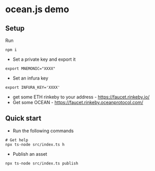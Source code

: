 # ocean.js demo

## Setup
Run
```
npm i
```

- Set a private key and export it
```
export MNEMONIC="XXXX"
```
- Set an infura key 
````
export INFURA_KEY='XXXX'
````
- get some ETH rinkeby to your address - https://faucet.rinkeby.io/
-  Get some OCEAN  - https://faucet.rinkeby.oceanprotocol.com/

## Quick  start
- Run the following commands
````
# Get help
npx ts-node src/index.ts h

````
- Publish an asset
````
npx ts-node src/index.ts publish

````


